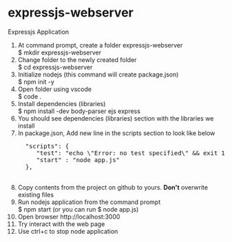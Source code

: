 # expressjs-webserver
Expressjs Application
1. At command prompt, create a folder expressjs-webserver <br>
	$ mkdir expressjs-webserver
2. Change folder to the newly created folder <br>
        $ cd expressjs-webserver
3. Initialize nodejs (this command will create package.json) <br>
        $ npm init -y
4. Open folder using vscode <br>
        $ code .
5. Install dependencies (libraries) <br>
        $ npm install -dev body-parser ejs express
5. You should see dependencies (libraries) section with the libraries we install <br>  
6. In package.json, Add new line in the scripts section to look like below
   <pre>
     "scripts": {
        "test": "echo \"Error: no test specified\" && exit 1",
        "start" : "node app.js"
     },
   </pre><br>
7. Copy contents from the project on github to yours. **Don't** overwrite existing files
8. Run nodejs application from the command prompt <br>
        $ npm start  (or you can run $ node app.js)
9. Open browser http://localhost:3000 
10. Try interact with the web page
11. Use ctrl+c to stop node application 
